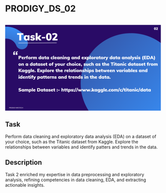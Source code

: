 # PRODIGY_DS_02

<br>
<img src="https://github.com/sirilalithaadapa/PRODIGY_DS_02/blob/main/Screenshot%20(424).png">

## Task

Perform data cleaning and exploratory data analysis (EDA) on a dataset of your choice, such as the Titanic dataset from Kaggle. Explore the relationships between variables and identify patters and trends in the data.

## Description

Task 2 enriched my expertise in data preprocessing and exploratory analysis, refining competencies in data cleaning, EDA, and extracting actionable insights.
